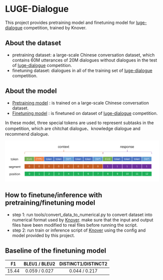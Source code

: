 # LUGE-Dialogue



This project provides pretraining model and finetuning model for [luge-dialogue](https://www.datafountain.cn/competitions/470) competition, trained by Knover.

## About the dataset

* pretraining dataset: a large-scale Chinese conversation dataset, which contains 60M utterances of 20M dialogues without dialogues in the test of [luge-dialogue](https://www.datafountain.cn/competitions/470) competition.
* finetuning dataset: dialogues in all of the training set of [luge-dialogue](https://www.datafountain.cn/competitions/470) competition.

## About the model

* [Pretraining model](https://dialogue.bj.bcebos.com/luge/12L.pretrain.tar) : is trained on a large-scale Chinese conversation dataset.
* [Finetuning model](https://dialogue.bj.bcebos.com/luge/12L.finetune.tar) : is finetuned on dataset of [luge-dialogue](https://www.datafountain.cn/competitions/470) competition.

In these model, three special tokens are used to represent subtasks in the competition, which are chitchat dialogue、knowledge dialogue and recommend dialogue.

![模型输入](figures/inputs.png)

## How to finetune/inference with pretraining/finetuning model

- step 1: run tools/convert_data_to_numerical.py to convert dataset into numerical format used by [Knover](https://github.com/PaddlePaddle/Knover). make sure that the input and output files have been modified to real files before running the script.
- step 2: run train or inference script of [Knover](https://github.com/PaddlePaddle/Knover) using the config and model provided by this project.

## Baseline of the finetuning model

|  F1   | BLEU1 / BLEU2 | DISTINCT1/DISTINCT2 |
| :---: | :-----------: | :-----------------: |
| 15.44 | 0.059 / 0.027 |    0.044 / 0.217    |



